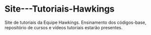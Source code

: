 # Site---Tutoriais-Hawkings
Site de tutoriais da Equipe Hawkings. Ensinamento dos códigos-base, repositório de cursos e vídeos tutoriais estarão presentes.

